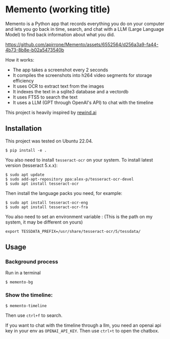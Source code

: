 # Memento (working title)

Memento is a Python app that records everything you do on your computer and lets you go back in time, search, and chat with a LLM (Large Language Model) to find back information about what you did.

https://github.com/apirrone/Memento/assets/6552564/d256a3a9-fa44-4b73-8b8e-b02a5473540b

How it works:
- The app takes a screenshot every 2 seconds
- It compiles the screenshots into h264 video segments for storage efficiency
- It uses OCR to extract text from the images
- It indexes the text in a sqlite3 database and a vectordb
- It uses FTS5 to search the text
- It uses a LLM (GPT through OpenAI's API) to chat with the timeline


This project is heavily inspired by [rewind.ai](https://rewind.ai/)




## Installation

This project was tested on Ubuntu 22.04.

```console
$ pip install -e .
```

You also need to install `tesseract-ocr` on your system. To install latest version (tesseract 5.x.x):

```console
$ sudo apt update
$ sudo add-apt-repository ppa:alex-p/tesseract-ocr-devel
$ sudo apt install tesseract-ocr
```
Then install the language packs you need, for example:

```console
$ sudo apt install tesseract-ocr-eng
$ sudo apt install tesseract-ocr-fra
```

You also need to set an environment variable :
(This is the path on my system, it may be different on yours)
```console
export TESSDATA_PREFIX=/usr/share/tesseract-ocr/5/tessdata/
```

## Usage
### Background process
Run in a terminal  
```console
$ memento-bg
```

### Show the timeline:

```console
$ memento-timeline
```

Then use `ctrl+f` to search.

If you want to chat with the timeline through a llm, you need an openai api key in your env as `OPENAI_API_KEY`.
Then use `ctrl+t` to open the chatbox.
  
